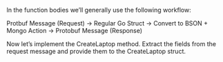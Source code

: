 In the function bodies we’ll generally use the following workflow:

Protbuf Message (Request) → Regular Go Struct → Convert to BSON + Mongo Action → Protobuf Message (Response)

Now let’s implement the CreateLaptop method. Extract the fields from the request message and provide them to the CreateLaptop struct.